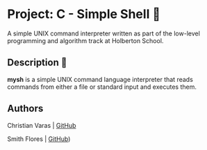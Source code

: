 # Project: C - Simple Shell :shell:

A simple UNIX command interpreter written as part of the low-level programming and algorithm track at Holberton School.

## Description :speech_balloon:

**mysh** is a simple UNIX command language interpreter that reads commands from either a file or standard input and
executes them.

## Authors
Christian Varas | [GitHub](https://github.com/ChristianVaras)

Smith Flores | [GitHub](https://github.com/Luffy981))